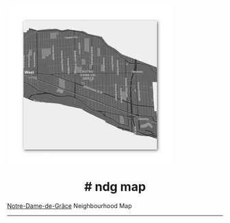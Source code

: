 <h1 align="center">
  <a href="https://github.com/jaimendg/map">
    <img alt="a screenshot of the interactive map" style="display: block" src="docs/website-screenshot.png">
  </a>
  <br>
  # ndg map
</h1>


</div>

[Notre-Dame-de-Grâce][wikipedia] Neighbourhood Map


---

[wikipedia]:https://en.wikipedia.org/wiki/Notre-Dame-de-Gr%C3%A2ce
